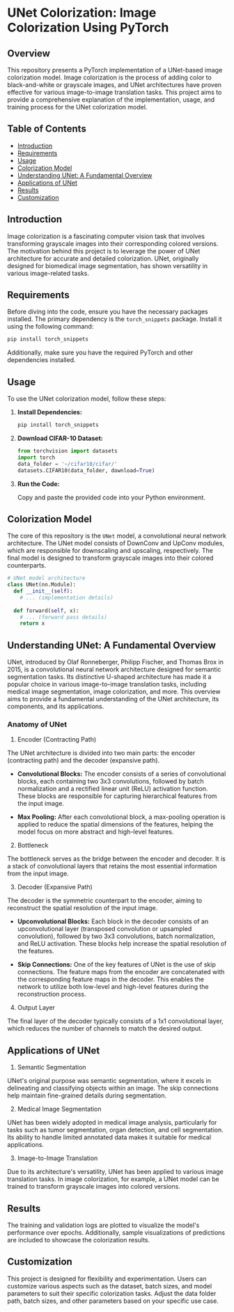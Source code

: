 # UNet Colorization: Image Colorization Using PyTorch

## Overview

This repository presents a PyTorch implementation of a UNet-based image colorization model. Image colorization is the process of adding color to black-and-white or grayscale images, and UNet architectures have proven effective for various image-to-image translation tasks. This project aims to provide a comprehensive explanation of the implementation, usage, and training process for the UNet colorization model.

## Table of Contents

- [Introduction](#introduction)
- [Requirements](#requirements)
- [Usage](#usage)
- [Colorization Model](#colorization-model)
- [Understanding UNet: A Fundamental Overview](#understanding-unet:-a-fundamental-overview)
- [Applications of UNet](#Applications-of-UNet)
- [Results](#results)
- [Customization](#customization)

## Introduction

Image colorization is a fascinating computer vision task that involves transforming grayscale images into their corresponding colored versions. The motivation behind this project is to leverage the power of UNet architecture for accurate and detailed colorization. UNet, originally designed for biomedical image segmentation, has shown versatility in various image-related tasks.

## Requirements

Before diving into the code, ensure you have the necessary packages installed. The primary dependency is the `torch_snippets` package. Install it using the following command:

```bash
pip install torch_snippets
```

Additionally, make sure you have the required PyTorch and other dependencies installed.

## Usage

To use the UNet colorization model, follow these steps:

1. **Install Dependencies:**
   
    ```bash
    pip install torch_snippets
    ```

2. **Download CIFAR-10 Dataset:**
   
    ```python
    from torchvision import datasets
    import torch
    data_folder = '~/cifar10/cifar/'
    datasets.CIFAR10(data_folder, download=True)
    ```

3. **Run the Code:**
   
    Copy and paste the provided code into your Python environment.

## Colorization Model

The core of this repository is the `UNet` model, a convolutional neural network architecture. The UNet model consists of DownConv and UpConv modules, which are responsible for downscaling and upscaling, respectively. The final model is designed to transform grayscale images into their colored counterparts.

```python
# UNet model architecture
class UNet(nn.Module):
  def __init__(self):
    # ... (implementation details)
    
  def forward(self, x):
    # ... (forward pass details)
    return x
```









## Understanding UNet: A Fundamental Overview

UNet, introduced by Olaf Ronneberger, Philipp Fischer, and Thomas Brox in 2015, is a convolutional neural network architecture designed for semantic segmentation tasks. Its distinctive U-shaped architecture has made it a popular choice in various image-to-image translation tasks, including medical image segmentation, image colorization, and more. This overview aims to provide a fundamental understanding of the UNet architecture, its components, and its applications.

### Anatomy of UNet

1. Encoder (Contracting Path)

The UNet architecture is divided into two main parts: the encoder (contracting path) and the decoder (expansive path).

- **Convolutional Blocks:**
  The encoder consists of a series of convolutional blocks, each containing two 3x3 convolutions, followed by batch normalization and a rectified linear unit (ReLU) activation function. These blocks are responsible for capturing hierarchical features from the input image.

- **Max Pooling:**
  After each convolutional block, a max-pooling operation is applied to reduce the spatial dimensions of the features, helping the model focus on more abstract and high-level features.

2. Bottleneck

The bottleneck serves as the bridge between the encoder and decoder. It is a stack of convolutional layers that retains the most essential information from the input image.

3. Decoder (Expansive Path)

The decoder is the symmetric counterpart to the encoder, aiming to reconstruct the spatial resolution of the input image.

- **Upconvolutional Blocks:**
  Each block in the decoder consists of an upconvolutional layer (transposed convolution or upsampled convolution), followed by two 3x3 convolutions, batch normalization, and ReLU activation. These blocks help increase the spatial resolution of the features.

- **Skip Connections:**
  One of the key features of UNet is the use of skip connections. The feature maps from the encoder are concatenated with the corresponding feature maps in the decoder. This enables the network to utilize both low-level and high-level features during the reconstruction process.

4. Output Layer

The final layer of the decoder typically consists of a 1x1 convolutional layer, which reduces the number of channels to match the desired output.

## Applications of UNet

1. Semantic Segmentation

UNet's original purpose was semantic segmentation, where it excels in delineating and classifying objects within an image. The skip connections help maintain fine-grained details during segmentation.

2. Medical Image Segmentation

UNet has been widely adopted in medical image analysis, particularly for tasks such as tumor segmentation, organ detection, and cell segmentation. Its ability to handle limited annotated data makes it suitable for medical applications.

3. Image-to-Image Translation

Due to its architecture's versatility, UNet has been applied to various image translation tasks. In image colorization, for example, a UNet model can be trained to transform grayscale images into colored versions.




















## Results

The training and validation logs are plotted to visualize the model's performance over epochs. Additionally, sample visualizations of predictions are included to showcase the colorization results.

## Customization

This project is designed for flexibility and experimentation. Users can customize various aspects such as the dataset, batch sizes, and model parameters to suit their specific colorization tasks. Adjust the data folder path, batch sizes, and other parameters based on your specific use case.
